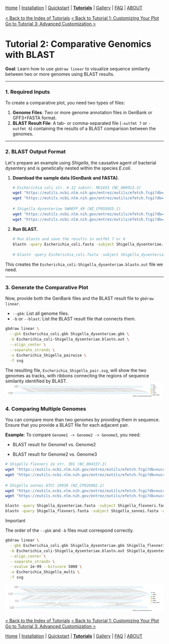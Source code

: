 [Home](../README.md) | [Installation](../INSTALL.md) | [Quickstart](../QUICKSTART.md) | [**Tutorials**](../TUTORIALS/TUTORIALS.md) | [Gallery](../GALLERY.md) | [FAQ](../FAQ.md) | [ABOUT](../ABOUT.md)


[< Back to the Index of Tutorials](./TUTORIALS.md)
[< Back to Tutorial 1: Customizing Your Plot](./1_Customizing_Plots.md)　　　　　　[Go to Tutorial 3: Advanced Customization >](./3_Advanced_Customization.md) 


# Tutorial 2: Comparative Genomics with BLAST
**Goal**: Learn how to use `gbdraw linear` to visualize sequence similarity between two or more genomes using BLAST results.

---

### 1. Required Inputs

To create a comparative plot, you need two types of files:

1.  **Genome Files**: Two or more genome annotation files in GenBank or GFF3+FASTA format.
2.  **BLAST Result File**: A tab- or comma-separated file (`-outfmt 7` or `-outfmt 6`) containing the results of a BLAST comparison between the genomes.

---

### 2. BLAST Output Format

Let's prepare an example using *Shigella*, the causative agent of bacterial dysentery and is genetically nested within the species *E.coli*.

1.  **Download the sample data (GenBank and FASTA).**
    ```bash
    # Escherichia coli str. K-12 substr. MG1655 (NC_000913.3)
    wget "https://eutils.ncbi.nlm.nih.gov/entrez/eutils/efetch.fcgi?db=nuccore&id=NC_000913.3&rettype=gbwithparts&retmode=text" -O Escherichia_coli.gbk
    wget "https://eutils.ncbi.nlm.nih.gov/entrez/eutils/efetch.fcgi?db=nuccore&id=NC_000913.3&rettype=fasta&retmode=text" -O Escherichia_coli.fasta

    # Shigella dysenteriae SWHEFF_49 (NZ_CP055055.1)
    wget "https://eutils.ncbi.nlm.nih.gov/entrez/eutils/efetch.fcgi?db=nuccore&id=NZ_CP055055.1&rettype=gbwithparts&retmode=text" -O Shigella_dysenteriae.gbk
    wget "https://eutils.ncbi.nlm.nih.gov/entrez/eutils/efetch.fcgi?db=nuccore&id=NZ_CP055055.1&rettype=fasta&retmode=text" -O Shigella_dysenteriae.fasta
    ```

2.  **Run BLAST.**
    ```bash
    # Run blastn and save the results in outfmt 7 or 6
    blastn -query Escherichia_coli.fasta -subject Shigella_dysenteriae.fasta -outfmt 7 -out Escherichia_coli-Shigella_dysenteriae.blastn.out

    # blastn -query Escherichia_coli.fasta -subject Shigella_dysenteriae.fasta -outfmt 6 -out Escherichia_coli-Shigella_dysenteriae.blastn.out

    ```
This creates the `Escherichia_coli-Shigella_dysenteriae.blastn.out` file we need.

---

### 3. Generate the Comparative Plot

Now, provide both the GenBank files and the BLAST result file to `gbdraw linear`.

* `--gbk`: List all genome files.
* `-b` or `--blast`: List the BLAST result file that connects them.

```bash
gbdraw linear \
  --gbk Escherichia_coli.gbk Shigella_dysenteriae.gbk \
  -b Escherichia_coli-Shigella_dysenteriae.blastn.out \
  --align_center \
  --separate_strands \
  -o Escherichia_Shigella_pairwise \
  -f svg
```

The resulting file, `Escherichia_Shigella_pair.svg`, will show the two genomes as tracks, with ribbons connecting the regions of sequence similarity identified by BLAST.
![Escherichia_Shigella_pair.svg](../../examples/Escherichia_Shigella_pair.svg)

### 4. Comparing Multiple Genomes
You can compare more than two genomes by providing them in sequence. Ensure that you provide a BLAST file for each adjacent pair.

**Example**: To compare `Genome1 -> Genome2 -> Genome3`, you need:

- BLAST result for Genome1 vs. Genome2

- BLAST result for Genome2 vs. Genome3


```bash
# Shigella flexneri 2a str. 301 (NC_004337.2)
wget "https://eutils.ncbi.nlm.nih.gov/entrez/eutils/efetch.fcgi?db=nuccore&id=NC_004337.2&rettype=gbwithparts&retmode=text" -O Shigella_flexneri.gbk
wget "https://eutils.ncbi.nlm.nih.gov/entrez/eutils/efetch.fcgi?db=nuccore&id=NC_004337.2&rettype=fasta&retmode=text" -O Shigella_flexneri.fasta

# Shigella sonnei ATCC 29930 (NZ_CP026802.1)
wget "https://eutils.ncbi.nlm.nih.gov/entrez/eutils/efetch.fcgi?db=nuccore&id=NZ_CP026802.1&rettype=gbwithparts&retmode=text" -O Shigella_sonnei.gbk
wget "https://eutils.ncbi.nlm.nih.gov/entrez/eutils/efetch.fcgi?db=nuccore&id=NZ_CP026802.1&rettype=fasta&retmode=text" -O Shigella_sonnei.fasta
```


```bash
blastn -query Shigella_dysenteriae.fasta -subject Shigella_flexneri.fasta -outfmt 7 -out Shigella_dysenteriae-Shigella_flexneri.blastn.out
blastn -query Shigella_flexneri.fasta -subject Shigella_sonnei.fasta -outfmt 7 -out Shigella_flexneri-Shigella_sonnei.blastn.out
```
> [!IMPORTANT]
> The order of the `--gbk` and `-b` files must correspond correctly.
```bash
gbdraw linear \
  --gbk Escherichia_coli.gbk Shigella_dysenteriae.gbk Shigella_flexneri.gbk Shigella_sonnei.gbk \
  -b Escherichia_coli-Shigella_dysenteriae.blastn.out Shigella_dysenteriae-Shigella_flexneri.blastn.out Shigella_flexneri-Shigella_sonnei.blastn.out \
  --align_center \
  --separate_strands \
  --evalue 1e-99 --bitscore 5000 \
  -o Escherichia_Shigella_multi \
  -f svg
```

![Escherichia_Shigella_multi.svg](../../examples/Escherichia_Shigella_multi.svg)

[< Back to the Index of Tutorials](./TUTORIALS.md)
[< Back to Tutorial 1: Customizing Your Plot](./1_Customizing_Plots.md)　　　　　　[Go to Tutorial 3: Advanced Customization >](./3_Advanced_Customization.md) 

[Home](../README.md) | [Installation](../INSTALL.md) | [Quickstart](../QUICKSTART.md) | [**Tutorials**](../TUTORIALS/TUTORIALS.md) | [Gallery](../GALLERY.md) | [FAQ](../FAQ.md) | [ABOUT](../ABOUT.md)